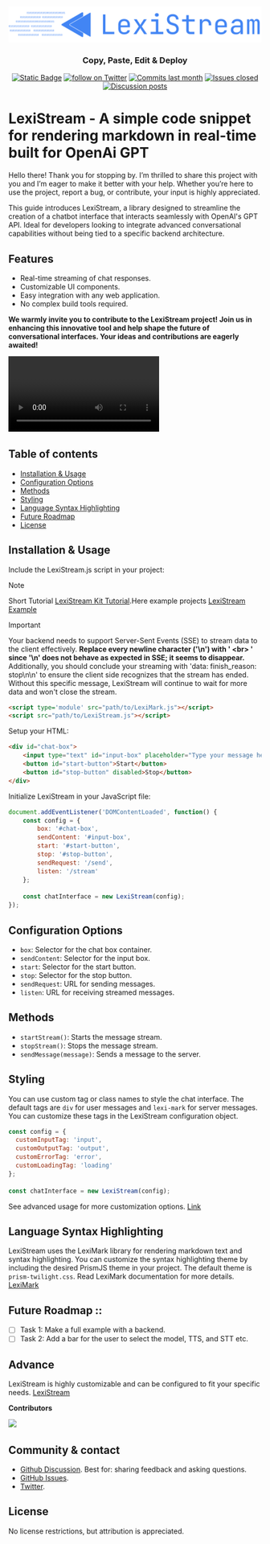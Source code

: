 
<p align="center">
  <a href="https://lexistreamkit.mesilicon7.com" target="_blank" rel="noopener noreferrer">
    <img src="assets/Logo.svg" alt="LexiStream logo" width="600"> 
  </a>
</p>


<h3 align="center">Copy, Paste, Edit & Deploy</h3>
<p align="center">
    <a href="https://lexistreamkit.mesilicon7.com" target="_blank">
        <img alt="Static Badge" src="https://img.shields.io/badge/Product-F04438"></a>
    <a href="https://twitter.com/intent/follow?screen_name=mesilicon7" target="_blank">
        <img src="https://img.shields.io/twitter/follow/mesilicon7?logo=X&color=%20%23f5f5f5"
            alt="follow on Twitter"></a>
    <a href="https://github.com/MeSilicon7/LexiStreamKit/graphs/commit-activity" target="_blank">
        <img alt="Commits last month" src="https://img.shields.io/github/commit-activity/m/MeSilicon7/LexiStreamKit?labelColor=%20%2332b583&color=%20%2312b76a"></a>
    <a href="https://github.com/MeSilicon7/LexiStreamKit/" target="_blank">
        <img alt="Issues closed" src="https://img.shields.io/github/issues-search?query=repo%3AMeSilicon7%2FLexiStreamKit%20is%3Aclosed&label=issues%20closed&labelColor=%20%237d89b0&color=%20%235d6b98"></a>
    <a href="https://github.com/MeSilicon7/LexiStreamKit/discussions/" target="_blank">
        <img alt="Discussion posts" src="https://img.shields.io/github/discussions/MeSilicon7/LexiStreamKit?labelColor=%20%239b8afb&color=%20%237a5af8"></a>
</p>

<!-- <p align="center">
  <a href="./README.md"><img alt="README in English" src="https://img.shields.io/badge/English-blue?style=flat-square&logo=github"></a>
  <a href="./README_CN.md"><img alt="简体中文版自述文件" src="https://img.shields.io/badge/简体中文-red?style=flat-square&logo=github"></a>
  <a href="./README_JP.md"><img alt="日本語のREADME" src="https://img.shields.io/badge/日本語-purple?style=flat-square&logo=github"></a>
  <a href="./README_ES.md"><img alt="README en Español" src="https://img.shields.io/badge/Español-yellow?style=flat-square&logo=github"></a>
  <a href="./README_FR.md"><img alt="README en Français" src="https://img.shields.io/badge/Français-green?style=flat-square&logo=github"></a>
  <a href="./README_MS.md"><img alt="README in Malay" src="https://img.shields.io/badge/Malay-orange?style=flat-square&logo=github"></a>
  <a href="./README_TR.md"><img alt="README in Korean" src="https://img.shields.io/badge/한국어-pink?style=flat-square&logo=github"></a>
  <a href="./README_AR.md"><img alt="README بالعربية" src="https://img.shields.io/badge/العربية-lightgrey?style=flat-square&logo=github"></a>
  <a href="./README_RU.md"><img alt="README in Russian" src="https://img.shields.io/badge/Русский-cyan?style=flat-square&logo=github"></a>
  <a href="./README_KO.md"><img alt="README in Korean" src="https://img.shields.io/badge/한국어-pink?style=flat-square&logo=github"></a>
  <a href="./README_IT.md"><img alt="README in Italian" src="https://img.shields.io/badge/Italian-blue?style=flat-square&logo=github"></a>
  <a href="./README_DE.md"><img alt="README in German" src="https://img.shields.io/badge/German-green?style=flat-square&logo=github"></a>
  <a href="./README_PT.md"><img alt="README in Portuguese" src="https://img.shields.io/badge/Portuguese-yellow?style=flat-square&logo=github"></a>
  <a href="./README_VI.md"><img alt="README in Vietnamese" src="https://img.shields.io/badge/Vietnamese-orange?style=flat-square&logo=github"></a>
  <a href="./README_BN.md"><img alt="README in Bengali" src="https://img.shields.io/badge/Bengali-cyan?style=flat-square&logo=github"></a>
  <a href="./README_ID.md"><img alt="README in Indonesian" src="https://img.shields.io/badge/Indonesian-yellow?style=flat-square&logo=github"></a>
  <a href="./README_TH.md"><img alt="README in Thai" src="https://img.shields.io/badge/Thai-lightgrey?style=flat-square&logo=github"></a>
</p> -->


# LexiStream - A simple code snippet for rendering markdown in real-time built for OpenAi GPT

Hello there! Thank you for stopping by. I’m thrilled to share this project with you and I’m eager to make it better with your help. Whether you’re here to use the project, report a bug, or contribute, your input is highly appreciated.

This guide introduces LexiStream, a library designed to streamline the creation of a chatbot interface that interacts seamlessly with OpenAI's GPT API. Ideal for developers looking to integrate advanced conversational capabilities without being tied to a specific backend architecture.

## Features

- Real-time streaming of chat responses.
- Customizable UI components.
- Easy integration with any web application.
- No complex build tools required.

**We warmly invite you to contribute to the LexiStream project! Join us in enhancing this innovative tool and help shape the future of conversational interfaces. Your ideas and contributions are eagerly awaited!**

<video>
  <source src="assets/Github-intro.mp4" type="video/mp4">
  Your browser does not support the video tag.
</video>

## Table of contents

- [Installation & Usage](#installation--usage)
- [Configuration Options](#configuration-options)
- [Methods](#methods)
- [Styling](#styling)
- [Language Syntax Highlighting](#language-syntax-highlighting)
- [Future Roadmap](#future-roadmap)
- [License](#license)



## Installation & Usage

Include the LexiStream.js script in your project:

> [!NOTE]
> Short Tutorial [LexiStream Kit Tutorial](https://lexistreamkit.mesilicon7.com).Here example projects [LexiStream Example](https://lexistreamkit.mesilicon7.com) 

> [!IMPORTANT]
> Your backend needs to support Server-Sent Events (SSE) to stream data to the client effectively. **Replace every newline character ('\n') with ' \<br\> ' since '\n' does not behave as expected in SSE; it seems to disappear.** Additionally, you should conclude your streaming with 'data: finish_reason: stop\n\n' to ensure the client side recognizes that the stream has ended. Without this specific message, LexiStream will continue to wait for more data and won't close the stream.


```html
<script type='module' src="path/to/LexiMark.js"></script>
<script src="path/to/LexiStream.js"></script>
```

Setup your HTML:

```html
<div id="chat-box">
    <input type="text" id="input-box" placeholder="Type your message here...">
    <button id="start-button">Start</button>
    <button id="stop-button" disabled>Stop</button>
</div>
```

Initialize LexiStream in your JavaScript file:

```javascript
document.addEventListener('DOMContentLoaded', function() {
    const config = {
        box: '#chat-box',
        sendContent: '#input-box',
        start: '#start-button',
        stop: '#stop-button',
        sendRequest: '/send',
        listen: '/stream'
    };

    const chatInterface = new LexiStream(config);
});
```



## Configuration Options

- `box`: Selector for the chat box container.
- `sendContent`: Selector for the input box.
- `start`: Selector for the start button.
- `stop`: Selector for the stop button.
- `sendRequest`: URL for sending messages.
- `listen`: URL for receiving streamed messages.

## Methods

- `startStream()`: Starts the message stream.
- `stopStream()`: Stops the message stream.
- `sendMessage(message)`: Sends a message to the server.


## Styling

You can use custom tag or class names to style the chat interface. The default tags are `div` for user messages and `lexi-mark` for server messages. You can customize these tags in the LexiStream configuration object.

```javascript
const config = {
  customInputTag: 'input',
  customOutputTag: 'output',
  customErrorTag: 'error',
  customLoadingTag: 'loading'
};

const chatInterface = new LexiStream(config);
```

See advanced usage for more customization options. [Link](#advance)

## Language Syntax Highlighting

LexiStream uses the LexiMark library for rendering markdown text and syntax highlighting. You can customize the syntax highlighting theme by including the desired PrismJS theme in your project. The default theme is `prism-twilight.css`. Read LexiMark documentation for more details. 
[LexiMark](docs/LexiMark/README-LexiMark.md)

## Future Roadmap ::

- [ ] Task 1: Make a full example with a backend.
- [ ] Task 2: Add a bar for the user to select the model, TTS, and STT etc.

## Advance

LexiStream is highly customizable and can be configured to fit your specific needs. [LexiStream](docs/LexiStream/README.md)


**Contributors**

<a href="https://github.com/MeSilicon7/LexiStreamKit/graphs/contributors">
  <img src="https://contrib.rocks/image?repo=MeSilicon7/LexiStreamKit" />
</a>

## Community & contact

* [Github Discussion](https://github.com/MeSilicon7/LexiStreamKit/discussions). Best for: sharing feedback and asking questions.
* [GitHub Issues](https://github.com/MeSilicon7/LexiStreamKit/issues).
* [Twitter](https://twitter.com/mesilicon7).


<!-- ## Star history

[![Star History Chart](https://api.star-history.com/svg?repos=MeSilicon7/LexiStreamKit&type=Date)](https://star-history.com/#MeSilicon7/LexiStreamKit&Date) -->


## License

No license restrictions, but attribution is appreciated.